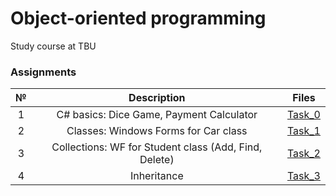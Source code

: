 # Object-oriented programming
Study course at TBU

### Assignments ###
| № | Description | Files |
|:-:|:-:|:-:|
| 1 | C# basics: Dice Game, Payment Calculator | [Task_0](https://github.com/alenavee/AE2OP_OOP/tree/main/Assignment_0) |
| 2 | Classes: Windows Forms for Car class |[Task_1](https://github.com/alenavee/AE2OP_OOP/tree/main/Assignment_1) |
| 3 | Collections: WF for Student class (Add, Find, Delete) |[Task_2](https://github.com/alenavee/AE2OP_OOP/tree/main/Assignment2_WF) |
| 4 | Inheritance |[Task_3](https://github.com/alenavee/AE2OP_OOP/tree/main/Assignment_3) |

